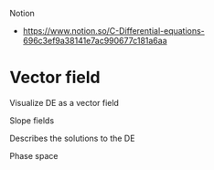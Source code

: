 
Notion
- https://www.notion.so/C-Differential-equations-696c3ef9a38141e7ac990677c181a6aa


# Vector field

Visualize DE as a vector field

Slope fields

Describes the solutions to the DE

Phase space